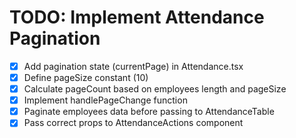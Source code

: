 # TODO: Implement Attendance Pagination

- [x] Add pagination state (currentPage) in Attendance.tsx
- [x] Define pageSize constant (10)
- [x] Calculate pageCount based on employees length and pageSize
- [x] Implement handlePageChange function
- [x] Paginate employees data before passing to AttendanceTable
- [x] Pass correct props to AttendanceActions component
